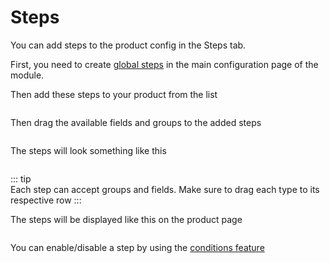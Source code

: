 # Steps

You can add steps to the product config in the Steps tab.

First, you need to create [global steps](/dynamicproduct/04-configuration.md#steps) in the main
configuration page of the module.

Then add these steps to your product from the list

<img srcset="/dynamicproduct/images/add-step.jpg 2x">

Then drag the available fields and groups to the added steps

<img srcset="/dynamicproduct/images/steps-fields.jpg 2x">

The steps will look something like this

<img srcset="/dynamicproduct/images/steps-list.jpg 2x">

::: tip  
Each step can accept groups and fields. Make sure to drag each type to its respective row
:::

The steps will be displayed like this on the product page

<img srcset="/dynamicproduct/images/steps-display.jpg 2x">

You can enable/disable a step by using the [conditions feature](/dynamicproduct/product-config/09-conditions.md)

<img srcset="/dynamicproduct/images/steps-condition.jpg 2x">
